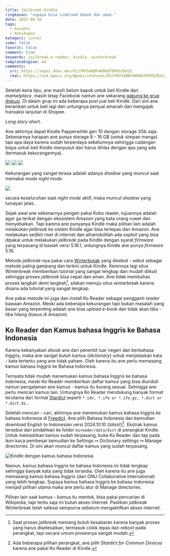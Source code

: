 ```yaml
---
title: Jailbreak Kindle
ringkasan: "supaya bisa sideload ebook dan aman."
date: 2025-06-26
tags:
  - kusaeni
  - kehidupan
kategori: jurnal
code: false
favorit: false
comment: true
keywords: jailbreak,e-reader, kindle, winterbreak
templateEngine: md
comments:
  src: https://sepoi.deno.dev/01JYRV54QBF4KMG8T0P05Z6X2Z
  real: https://sok.egois.org/@poes/statuses/01JYRV54QBF4KMG8T0P05Z6X2Z
---
```


Setelah kena tipu, ane masih belum kapok untuk beli Kindle dari _marketplace_, masih tetap Facebook namun ane sekarang [gabung ke grup diskusi](https://www.facebook.com/groups/2673005503023565). Di dalam grup ini ada beberapa _post_ jual beli Kindle. Dari sini ane beranikan untuk beli lagi dan untungnya penjual amanah dan mengajak transaksi lanjutan di Shopee.

_Long story short_.

Ane akhirnya dapat Kindle Papperwhite gen 10 dengan storage 2Gb saja. Sebenarnya harapan ane punya storage 8 - 16 GB (untuk simpan manga) tapi apa daya karena sudah terperdaya sebelumnya sehingga cadangan biaya untuk beli Kindle menyusut dan harus ikhlas dengan apa yang ada (termasuk kekurangannya).

<img src="https://ik.imagekit.io/hjse9uhdjqd/jurnal/kindle/IMG_1466_pGzQh1S4Q.jpeg?updatedAt=1750915358043" />
<img src="https://ik.imagekit.io/hjse9uhdjqd/jurnal/kindle/IMG_1467_QjjBL_Zsc.jpeg?updatedAt=1750915363990" />
<img src="https://ik.imagekit.io/hjse9uhdjqd/jurnal/kindle/IMG_1469_5nedPTtXT.jpeg?updatedAt=1750915354633" />

Kekurangan yang sangat terasa adalah adanya _shadow_ yang muncul saat memakai mode _night mode_.

<img src="https://ik.imagekit.io/hjse9uhdjqd/jurnal/kindle/IMG_1473_WylHV4WXQ.jpeg?updatedAt=1750915362926" />

<p class="sidenote">secara keseluruhan saat <i>night mode</i> aktif, maka muncul <i>shadow</i> yang lumayan jelas.</p>

Sejak awal ane sebenarnya pengen pakai Kobo reader, tujuannya adalah agar ga terikat dengan ekosistem Amazon yang kata orang ruwet dan menyebalkan. Tapi karena ane punyanya Kindle maka pilihan lain adalah melakukan _jailbreak_ ke sistem Kindle agar bisa terlepas dari Amazon. Ane melakukan sedikit riset di internet dan alhamdulillah ada _exploit_ yang bisa dipakai untuk melakukan _jailbreak_ pada Kindle dengan syarat _firmware_ yang terpasang di bawah versi 5.18.1, untungnya Kindle ane punya _firmware_ 5.16.

Metode _jailbreak_-nya pakai cara [Winterbreak](https://kindlemodding.org/jailbreaking/WinterBreak) yang disebut - sebut sebagai metode paling gampang dan terkini untuk Kindle. Kerennya lagi situs Winterbreak memberikan tutorial yang sangat lengkap dan mudah diikuti sehingga proses _jailbreak_ bisa cepat dan aman. Ane tidak membahas proses langkah demi langkah[^1], silakan menuju situs winterbreak karena disana ada tutorial yang sangat lengkap.

Ane pakai metode ini juga dan _install_ Ko Reader sebagai pengganti _reader_ bawaan Amazon. Meski ada beberapa kekurangan tapi bukan masalah yang besar yang terpenting adalah ane bisa _upload_ e-book dan tidak akan tiba - tiba hilang (kasus di Amazon).

## Ko Reader dan Kamus bahasa Inggris ke Bahasa Indonesia

Karena kebanyakan _ebook_ ane dari penerbit luar negeri dan berbahasa Inggris, maka ane sangat butuh kamus (_dictionary_) untuk menjelaskan kata - kata tertentu yang ane tidak paham. Oleh karena itu ane perlu memasang kamus bahasa Inggris ke Bahasa Indonesia.

Ternyata tidak mudah menemukan kamus bahasa Inggris ke bahasa Indonesia, meski Ko Reader memberikan daftar kamus yang bisa diunduh namun pengalaman ane kamus - kamus itu kurang sesuai. Sehingga ane perlu mencari kamus lain. Untungnya Ko Reader mendukung banyak format terutama dari format [Stardict](https://en.wikipedia.org/wiki/StarDict) seperti `*.idx, *.ifo or *.ifo.gz, *.dict or *.dict.dz.`.

Setelah mencari - cari, akhirnya ane menemukan kamus bahasa Inggris ke bahasa Indonesia di [Freedict](https://freedict.org/downloads/). Ane pilih Bahasa Indonesia dan kemudian _download_ English to Indonesian versi 2024.10.10 (_latest_)[^2]. Ekstrak kamus tersebut dan pindahkan ke folder `koreader/data/dict` di perangkat Kindle. Untuk memastikan kamus sudah terpasang, buka Ko Reader dan tap pada ikon kaca pembesar kemudian ke Settings ↣ Dictionary settings ↣ Manage directories. Di sini akan muncul daftar kamus yang sudah terpasang.

![Kindle dengan kamus bahasa Indonesia](https://ik.imagekit.io/hjse9uhdjqd/jurnal/kindle/IMG_1537_3n2bVhpeN.jpeg?updatedAt=1751456181114)

Namun, kamus bahasa Inggris ke bahasa Indonesia ini tidak lengkap sehingga banyak kata yang tidak tersedia. Oleh karena itu ane juga memasang kamus bahasa Inggris (dari GNU Collaborative International) yang lebih lengkap. Supaya kamus bahasa Inggris ke bahasa Indonesia menjadi pilihan utama maka ane perlu atur di Manage directories.

Pilihan lain saat kamus - kamus itu mentok, bisa pakai pencarian di Wikipedia, tapi tentu saja ini butuh akses internet. Pastikan _jailbreak_ Winterbreak telah selesai sempurna sebelum mengaktifkan akses internet.

[^1]: Saat proses _jailbreak_ memang butuh kesabaran karena banyak proses yang harus diselesaikan, termasuk colok lepas dan _reboot_ pada perangkat, tapi secara umum prosesnya sangat mudah.
[^2]: Ada beberapa pilihan perangkat, ane pilih _Stardict for Common Devices_ karena ane pakai Ko Reader di Kindle.
